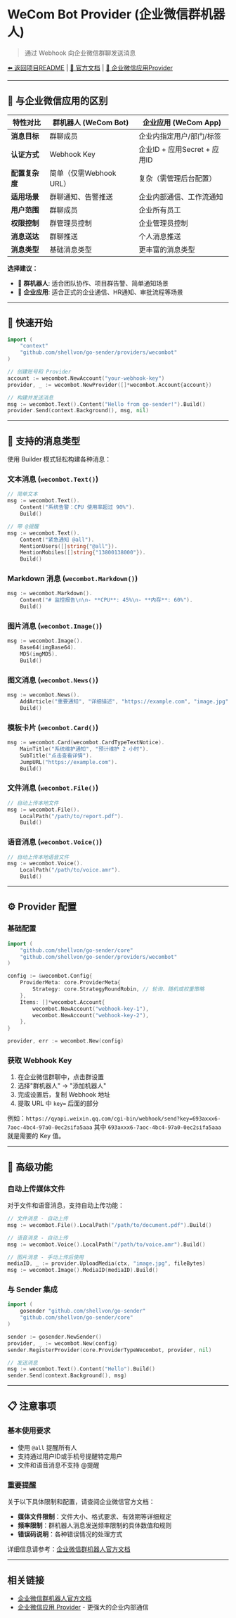 # WeCom Bot Provider (企业微信群机器人)

> 通过 Webhook 向企业微信群聊发送消息

[⬅️ 返回项目README](../../README.md) | [📖 官方文档](https://developer.work.weixin.qq.com/document/path/91770) | [🔗 企业微信应用Provider](../wecomapp/README.md)

---

## 📝 与企业微信应用的区别

| 特性对比 | 群机器人 (WeCom Bot) | 企业应用 (WeCom App) |
|---------|---------------------|---------------------|
| **消息目标** | 群聊成员 | 企业内指定用户/部门/标签 |
| **认证方式** | Webhook Key | 企业ID + 应用Secret + 应用ID |
| **配置复杂度** | 简单（仅需Webhook URL） | 复杂（需管理后台配置） |
| **适用场景** | 群聊通知、告警推送 | 企业内部通信、工作流通知 |
| **用户范围** | 群聊成员 | 企业所有员工 |
| **权限控制** | 群管理员控制 | 企业管理员控制 |
| **消息送达** | 群聊推送 | 个人消息推送 |
| **消息类型** | 基础消息类型 | 更丰富的消息类型 |

**选择建议：**
- 🤖 **群机器人**: 适合团队协作、项目群告警、简单通知场景
- 🏢 **企业应用**: 适合正式的企业通信、HR通知、审批流程等场景

---

## 🚀 快速开始

```go
import (
    "context"
    "github.com/shellvon/go-sender/providers/wecombot"
)

// 创建账号和 Provider
account := wecombot.NewAccount("your-webhook-key")
provider, _ := wecombot.NewProvider([]*wecombot.Account{account})

// 构建并发送消息
msg := wecombot.Text().Content("Hello from go-sender!").Build()
provider.Send(context.Background(), msg, nil)
```

---

## 💬 支持的消息类型

使用 Builder 模式轻松构建各种消息：

### 文本消息 (`wecombot.Text()`)
```go
// 简单文本
msg := wecombot.Text().
    Content("系统告警：CPU 使用率超过 90%").
    Build()

// 带 @提醒
msg := wecombot.Text().
    Content("紧急通知 @all").
    MentionUsers([]string{"@all"}).
    MentionMobiles([]string{"13800138000"}).
    Build()
```

### Markdown 消息 (`wecombot.Markdown()`)
```go
msg := wecombot.Markdown().
    Content("# 监控报告\n\n- **CPU**: 45%\n- **内存**: 60%").
    Build()
```

### 图片消息 (`wecombot.Image()`)
```go
msg := wecombot.Image().
    Base64(imgBase64).
    MD5(imgMD5).
    Build()
```

### 图文消息 (`wecombot.News()`)
```go
msg := wecombot.News().
    AddArticle("重要通知", "详细描述", "https://example.com", "image.jpg").
    Build()
```

### 模板卡片 (`wecombot.Card()`)
```go
msg := wecombot.Card(wecombot.CardTypeTextNotice).
    MainTitle("系统维护通知", "预计维护 2 小时").
    SubTitle("点击查看详情").
    JumpURL("https://example.com").
    Build()
```

### 文件消息 (`wecombot.File()`)
```go
// 自动上传本地文件
msg := wecombot.File().
    LocalPath("/path/to/report.pdf").
    Build()
```

### 语音消息 (`wecombot.Voice()`)
```go
// 自动上传本地语音文件
msg := wecombot.Voice().
    LocalPath("/path/to/voice.amr").
    Build()
```

---

## ⚙️ Provider 配置

### 基础配置

```go
import (
    "github.com/shellvon/go-sender/core"
    "github.com/shellvon/go-sender/providers/wecombot"
)

config := &wecombot.Config{
    ProviderMeta: core.ProviderMeta{
        Strategy: core.StrategyRoundRobin, // 轮询、随机或权重策略
    },
    Items: []*wecombot.Account{
        wecombot.NewAccount("webhook-key-1"),
        wecombot.NewAccount("webhook-key-2"),
    },
}

provider, err := wecombot.New(config)
```

### 获取 Webhook Key

1. 在企业微信群聊中，点击群设置
2. 选择"群机器人" → "添加机器人"
3. 完成设置后，复制 Webhook 地址
4. 提取 URL 中 `key=` 后面的部分

例如：`https://qyapi.weixin.qq.com/cgi-bin/webhook/send?key=693axxx6-7aoc-4bc4-97a0-0ec2sifa5aaa`
其中 `693axxx6-7aoc-4bc4-97a0-0ec2sifa5aaa` 就是需要的 Key 值。

---

## 🔧 高级功能

### 自动上传媒体文件

对于文件和语音消息，支持自动上传功能：

```go
// 文件消息 - 自动上传
msg := wecombot.File().LocalPath("/path/to/document.pdf").Build()

// 语音消息 - 自动上传  
msg := wecombot.Voice().LocalPath("/path/to/voice.amr").Build()

// 图片消息 - 手动上传后使用
mediaID, _ := provider.UploadMedia(ctx, "image.jpg", fileBytes)
msg := wecombot.Image().MediaID(mediaID).Build()
```

### 与 Sender 集成

```go
import (
    gosender "github.com/shellvon/go-sender"
    "github.com/shellvon/go-sender/core"
)

sender := gosender.NewSender()
provider, _ := wecombot.New(config)
sender.RegisterProvider(core.ProviderTypeWecombot, provider, nil)

// 发送消息
msg := wecombot.Text().Content("Hello").Build()
sender.Send(context.Background(), msg)
```

---

## 📋 注意事项

### 基本使用要求
- 使用 `@all` 提醒所有人
- 支持通过用户ID或手机号提醒特定用户
- 文件和语音消息不支持 @提醒

### 重要提醒
关于以下具体限制和配置，请查阅企业微信官方文档：
- **媒体文件限制**：文件大小、格式要求、有效期等详细规定
- **频率限制**：群机器人消息发送频率限制的具体数值和规则
- **错误码说明**：各种错误情况的处理方式

详细信息请参考：[企业微信群机器人官方文档](https://developer.work.weixin.qq.com/document/path/91770)

---

## 相关链接

- [企业微信群机器人官方文档](https://developer.work.weixin.qq.com/document/path/91770)
- [企业微信应用 Provider](../wecomapp/README.md) - 更强大的企业内部通信
